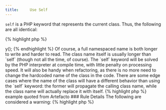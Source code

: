 ```yaml
---
title:     Use Self
---
```


`self` is a PHP keyword that represents the current class. Thus, the following are all identical: 

{% highlight php %}
<?php
namespace x\y;

class theClass {
	const a = 1;
	
	public function y() {
		echo self::a."\n";	
		echo theClass::a."\n";	
		echo \x\y\theClass::a."\n";	
	}
}

$z = new z();
$z->y();

{% endhighlight %}


Of course, a full namespaced name is both longer to write and harder to read. The class name itself is usually longer than `self` (though not all the time, of course). 

The `self` keyword will be solved by the PHP interpreter at compile time, with little penalty on processing speed. It will also be handy when refactoring, as there is no more need to change the hardcoded name of the class in the code. 

There are some edge cases where the name of the class will have a different behavior than using the `self` keyword: the former will propagate the calling class name, while the class name will actually replace it with itself. 

{% highlight php %}
<?php
class A {
    static function foo() {
        echo get_called_class();
    }
}
class B extends A {
    static function bar() {
        self::foo();
    }
    static function baz() {
        B::foo();
    }
}
class C extends B {}

C::bar(); //C
C::baz(); //B

{% endhighlight %}

> example quoted from Artefacto


### Rule Details

The following are considered a warning: 

{% highlight php %}
<?php
class theClass {
	const a = 1;
	
	public function y() {
		echo theClass::a."\n";	
		echo \x\y\theClass::a."\n";	
	}
}

{% endhighlight %}{: .warning }


The following pattern is considered OK:

{% highlight php %}
<?php
class theClass {
	const a = 1;
	
	public function y() {
		echo self::a."\n";	
	}
}

{% endhighlight %}{: .ok }



### Further Reading

* [self:: vs className:: inside static className metods in PHP](http://stackoverflow.com/questions/3481085/self-vs-classname-inside-static-classname-metods-in-php)
